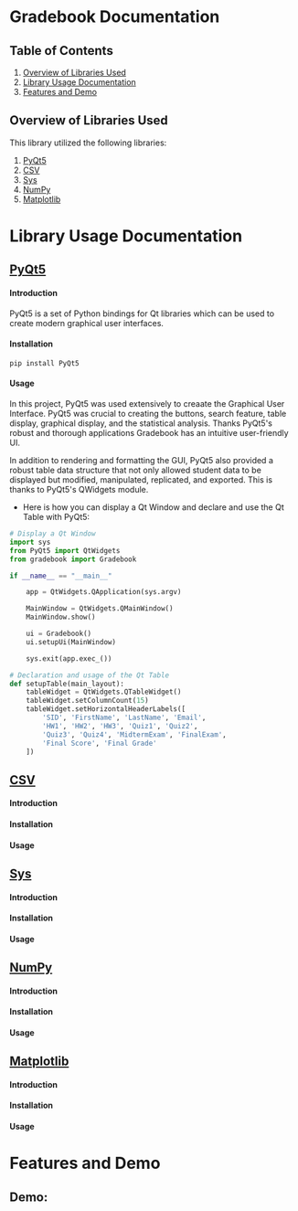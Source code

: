 # Gradebook Documentation 

## Table of Contents
1. [Overview of Libraries Used](#Overview-of-libraries-used)   
2. [Library Usage Documentation](#Library-Usage-Documentation)
3. [Features and Demo](#Features-and-Demo)

## Overview of Libraries Used
This library utilized the following libraries: 
1. [PyQt5](#pyqt5)
2. [CSV](#csv)
3. [Sys](#sys)
4. [NumPy](#numpy)
5. [Matplotlib](#matplotlib)

# Library Usage Documentation

## [PyQt5](https://www.pythonguis.com/search/?q=PyQt5)
#### **Introduction** 

PyQt5 is a set of Python bindings for Qt libraries which can be used to create modern graphical user interfaces.

#### **Installation**

```shell
pip install PyQt5
```

#### **Usage**

In this project, PyQt5 was used extensively to creaate the Graphical User Interface. PyQt5 was crucial to creating the buttons, search feature, table display, graphical display, and the statistical analysis. Thanks PyQt5's robust and thorough applications Gradebook has an intuitive user-friendly UI. 

In addition to rendering and formatting the GUI, PyQt5 also provided a robust table data structure that not only allowed student data to be displayed but modified, manipulated, replicated, and exported. This is thanks to PyQt5's QWidgets module. 

- Here is how you can display a Qt Window and declare and use the Qt Table with PyQt5:


```python 
# Display a Qt Window
import sys
from PyQt5 import QtWidgets
from gradebook import Gradebook

if __name__ == "__main__"

    app = QtWidgets.QApplication(sys.argv)

    MainWindow = QtWidgets.QMainWindow()
    MainWindow.show()

    ui = Gradebook()
    ui.setupUi(MainWindow)

    sys.exit(app.exec_())

# Declaration and usage of the Qt Table
def setupTable(main_layout):
    tableWidget = QtWidgets.QTableWidget()
    tableWidget.setColumnCount(15)
    tableWidget.setHorizontalHeaderLabels([
        'SID', 'FirstName', 'LastName', 'Email',
        'HW1', 'HW2', 'HW3', 'Quiz1', 'Quiz2',
        'Quiz3', 'Quiz4', 'MidtermExam', 'FinalExam',
        'Final Score', 'Final Grade'
    ])
```

## **[CSV](https://docs.python.org/3/library/csv.html)**

#### **Introduction** 

#### **Installation**

#### **Usage**

## **[Sys](https://docs.python.org/2/library/sys.html)**

#### **Introduction** 

#### **Installation**

#### **Usage**

## **[NumPy](https://numpy.org/doc/stable/reference/generated/numpy.mean.html)**

#### **Introduction** 

#### **Installation**

#### **Usage**

## **[Matplotlib](https://matplotlib.org/cheatsheets/_images/cheatsheets-1.png)**

#### **Introduction** 

#### **Installation**

#### **Usage**

# Features and Demo

## Demo: 